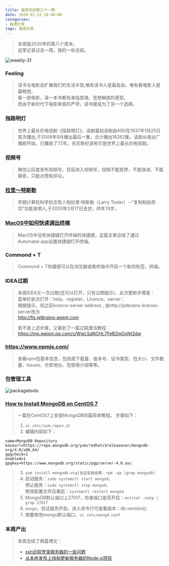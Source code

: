 ```yaml
---
title: 每周总结第三十一期
date: 2020-02-22 18:48:00
categories:
- 每周分享
tags: 每周分享
---
```

> 本周是2020年的第八个周末。    
> 这里记录过去一周，我的一些总结。

![weekly-31](http://img.liugezhou.online/weekly30.png)

<!--more-->

### Feeling 
> 读书与电影会扩展我们的生活半径,唯有读书人是最自由，唯有看电影人是最畅想。   
> 看一部电影，读一本书都有身临其境、思想解放的感受。   
> 而由于新时代下电影审查的严苛，读书便成为了另一个选择。    

### 指路明灯
> 世界上最长的电视剧《指路明灯》，该剧最初该剧由ABS在1937年1月25日首次播出,于2009年9月播出最后一集，合计播出18262集，该剧从电台广播剧开始，已播放了72年。吉尼斯纪录称它是世界上最长的电视剧。

### 视频号
> 微信公灰度发布视频号，目前进入视频号，视频不能暂停、不能快进、不能静音，只能点赞和评论。

### [拉里～特斯勒](https://www.bbc.com/zhongwen/simp/science-51569946?at_campaign=64&at_custom2=twitter&at_custom1=%5Bpost+type%5D&at_custom3=BBC+Chinese&at_medium=custom7&at_custom4=1B94F308-53C9-11EA-8759-A0FEC28169F1)
> 早期计算机科学标志性人物拉里·特斯勒（Larry Tesler）--“复制粘贴剪切”功能发明人,于2020年2月17日去世，终年74岁。    

### [MacOS中如何快读调出终端](https://www.zhihu.com/question/20692634)
> MacOS中没有快捷键打开终端的快捷键，这篇文章总结了通过 Automator.app设置快捷键打开终端。

### Commond + T  
> Commond + T快捷键可以在浏览器或者终端中开启一个新的标签、终端。

### IDEA过期
> 本周IDEA又一次过期(还可以打开，只有过期提示)，此次更新步骤是：    
> 菜单栏依次打开：help、register、Licence、server：     
>  根据提示，将之前licence-server address , 
> 由http://jetbrains-license-server改为     
> http://fls.jetbrains-agent.com    
>
> 若不是上述步骤，又看到了一篇过期激活教程：https://mp.weixin.qq.com/s/WwLSaNCHL7FeB2mOxNt2dw

### https://www.npmjs.com/
> 查看npm包基本信息，包括周下载量、版本号、证书类型、包大小、文件数量、Issues、仓库地址、包使用介绍等等。

### 包管理工具  
![packagetools](http://img.liugezhou.online/blog%2Fpackagetools.png)

### [How to Install MongoDB on CentOS 7](https://linuxize.com/post/how-to-install-mongodb-on-centos-7/)
> 一篇在CentOS7上安装MongoDB的最简单教程。 步骤如下： 
> 1. `vi /etc/yum.repos.d/`       
> 2. 编辑内容如下： 
```[mongodb-org-4.0]
name=MongoDB Repository
baseurl=https://repo.mongodb.org/yum/redhat/$releasever/mongodb-org/4.0/x86_64/
gpgcheck=1  
enabled=1
gpgkey=https://www.mongodb.org/static/pgp/server-4.0.asc
``` 
> 3. `yum install mongodb-org(验证安装结果：rpm -qa |grep mongodb)`    
> 4. 启动服务：`sudo systemctl start mongod`、    
>    停止服务：`sudo systemctl stop mongod`、   
>    修改配置文件后重启：`systemctl restart mongod`     
> 5. MongoDB默认端口上27017，检查端口是否开启：`netstat -natp | grep 27017`
> 6. `mongo`，验证服务开启，进入命令行可查看版本：db.version();     
> 7. 想要修改mongo默认端口，`vi /etc/mongd.conf`      

### 本周产出
> 本周总结了两篇博文：  
> + [ssh远程登录服务器的一些问题](https://www.liugezhou.online/2020/02/18/ssh%E8%BF%9C%E7%A8%8B%E7%99%BB%E5%BD%95%E6%9C%8D%E5%8A%A1%E5%99%A8%E7%9A%84%E4%B8%80%E4%BA%9B%E9%97%AE%E9%A2%98/) 
> + [从本地发布上线和更新服务器的Node.js项目](https://www.liugezhou.online/2020/02/21/%E4%BB%8E%E6%9C%AC%E5%9C%B0%E5%8F%91%E5%B8%83%E4%B8%8A%E7%BA%BF%E5%92%8C%E6%9B%B4%E6%96%B0%E6%9C%8D%E5%8A%A1%E5%99%A8%E7%9A%84Node.js%E9%A1%B9%E7%9B%AE/)
